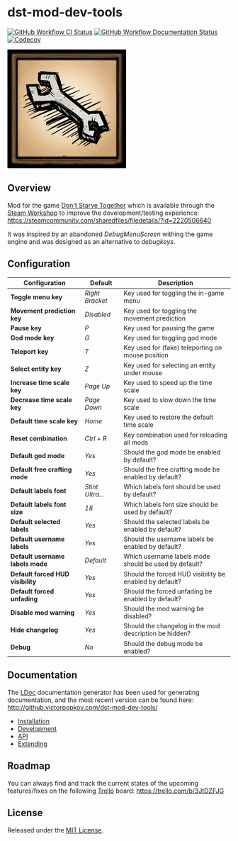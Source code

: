 # dst-mod-dev-tools

[![GitHub Workflow CI Status][]](https://github.com/victorpopkov/dst-mod-dev-tools/actions?query=workflow%3ACI)
[![GitHub Workflow Documentation Status][]](https://github.com/victorpopkov/dst-mod-dev-tools/actions?query=workflow%3ADocumentation)
[![Codecov][]](https://codecov.io/gh/victorpopkov/dst-mod-dev-tools)

[![Dev Tools](preview.png)](https://steamcommunity.com/sharedfiles/filedetails/?id=2220506640)

## Overview

Mod for the game [Don't Starve Together][] which is available through the
[Steam Workshop][] to improve the development/testing experience:
https://steamcommunity.com/sharedfiles/filedetails/?id=2220506640

It was inspired by an abandoned _DebugMenuScreen_ withing the game engine and
was designed as an alternative to _debugkeys_.

## Configuration

| Configuration                     | Default          | Description                                             |
| --------------------------------- | ---------------- | ------------------------------------------------------- |
| **Toggle menu key**               | _Right Bracket_  | Key used for toggling the in-game menu                  |
| **Movement prediction key**       | _Disabled_       | Key used for toggling the movement prediction           |
| **Pause key**                     | _P_              | Key used for pausing the game                           |
| **God mode key**                  | _G_              | Key used for toggling god mode                          |
| **Teleport key**                  | _T_              | Key used for (fake) teleporting on mouse position       |
| **Select entity key**             | _Z_              | Key used for selecting an entity under mouse            |
| **Increase time scale key**       | _Page Up_        | Key used to speed up the time scale                     |
| **Decrease time scale key**       | _Page Down_      | Key used to slow down the time scale                    |
| **Default time scale key**        | _Home_           | Key used to restore the default time scale              |
| **Reset combination**             | _Ctrl + R_       | Key combination used for reloading all mods             |
| **Default god mode**              | _Yes_            | Should the god mode be enabled by default?              |
| **Default free crafting mode**    | _Yes_            | Should the free crafting mode be enabled by default?    |
| **Default labels font**           | _Stint Ultra..._ | Which labels font should be used by default?            |
| **Default labels font size**      | _18_             | Which labels font size should be used by default?       |
| **Default selected labels**       | _Yes_            | Should the selected labels be enabled by default?       |
| **Default username labels**       | _Yes_            | Should the username labels be enabled by default?       |
| **Default username labels mode**  | _Default_        | Which username labels mode should be used by default?   |
| **Default forced HUD visibility** | _Yes_            | Should the forced HUD visibility be enabled by default? |
| **Default forced unfading**       | _Yes_            | Should the forced unfading be enabled by default?       |
| **Disable mod warning**           | _Yes_            | Should the mod warning be disabled?                     |
| **Hide changelog**                | _Yes_            | Should the changelog in the mod description be hidden?  |
| **Debug**                         | _No_             | Should the debug mode be enabled?                       |

## Documentation

The [LDoc][] documentation generator has been used for generating documentation,
and the most recent version can be found here:
http://github.victorpopkov.com/dst-mod-dev-tools/

- [Installation](readme/01-installation.md)
- [Development](readme/02-development.md)
- [API](readme/03-api.md)
- [Extending](readme/04-extending.md)

## Roadmap

You can always find and track the current states of the upcoming features/fixes
on the following [Trello][] board: https://trello.com/b/3JtDZFJG

## License

Released under the [MIT License](https://opensource.org/licenses/MIT).

[codecov]: https://img.shields.io/codecov/c/github/victorpopkov/dst-mod-dev-tools.svg
[don't starve together]: https://www.klei.com/games/dont-starve-together
[github workflow ci status]: https://img.shields.io/github/workflow/status/victorpopkov/dst-mod-dev-tools/CI?label=CI
[github workflow documentation status]: https://img.shields.io/github/workflow/status/victorpopkov/dst-mod-dev-tools/Documentation?label=Documentation
[ldoc]: https://stevedonovan.github.io/ldoc/
[steam workshop]: https://steamcommunity.com/sharedfiles/filedetails/?id=2220506640
[trello]: https://trello.com/
